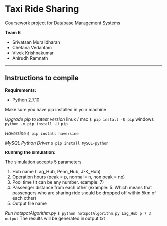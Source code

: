 Taxi Ride Sharing
=

Coursework project for Database Management Systems

**Team 6**

 - Srivatsan Muralidharan
 - Chetana Vedantam
 - Vivek Krishnakumar
 - Anirudh Ramnath

----------


Instructions to compile
-------------

**Requirements:**
- Python 2.7.10

Make sure you have pip installed in your machine

*Upgrade pip to latest version*
linux / mac    `$ pip install -U pip`
windows    `python -m pip install -U pip`

*Haversine*
`$ pip install haversine`

*MySQL Python Driver*
`$ pip install MySQL-python`

**Running the simulation:**

The simulation accepts 5 parameters

1. Hub name (Lag_Hub, Penn_Hub, JFK_Hub)
2. Operation hours (peak = p, normal = n, non peak = np)
3. Pool time (It can be any number. example: 7)
4. Passenger distance from each other (example: 5. Which means that passengers who are sharing ride should be dropped off within 5km of each other)
5. Output file name

*Run hotspotAlgorithm.py*
`$ python hotspotAlgorithm.py Lag_Hub p 7 3 output`
The results will be generated in output.txt
